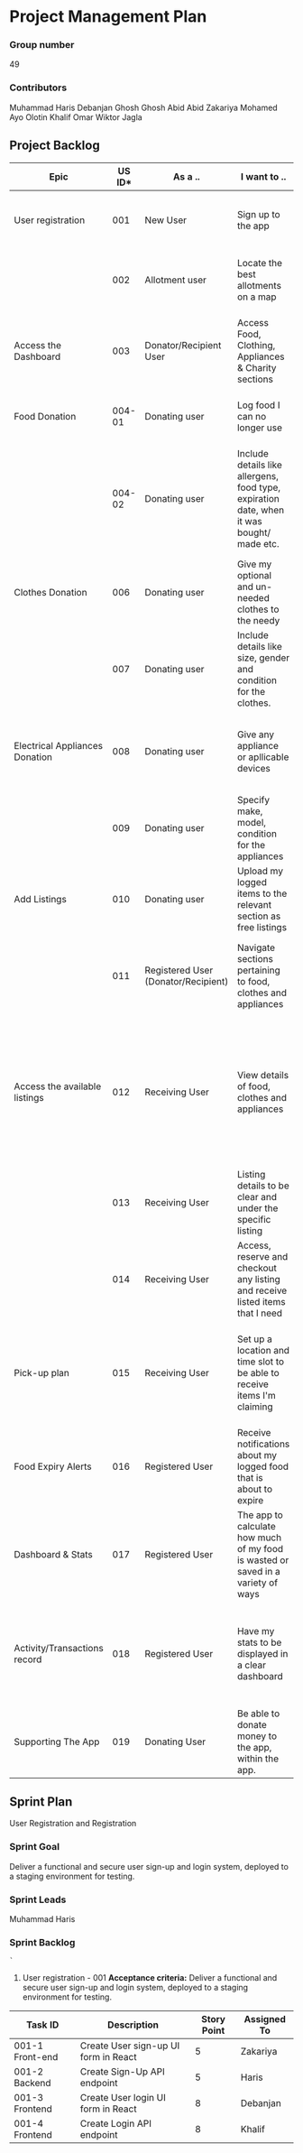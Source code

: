 # Project Management Plan

### Group number
49
### Contributors
Muhammad Haris
Debanjan Ghosh Ghosh
Abid Abid
Zakariya Mohamed
Ayo Olotin
Khalif Omar
Wiktor Jagla


## Project Backlog



| Epic              | US ID* | As a .. | I want to .. | So that ... | F/NF/UI** | Priority|
| ----------------- | ------ | ------------- | ------- | ------- |-------- | ----- |
| User registration | 001    |  New User | Sign up to the app  | I can add my details and preferences to be saved | F | High |
|                   | 002    | Allotment user | Locate the best allotments on a map | I can choose the right ones during registration | UI | Low |
| Access the Dashboard | 003    | Donator/Recipient User  | Access Food, Clothing, Appliances & Charity sections | I can navigate to whatever section I need to access easily   | F | High*** |
| Food Donation | 004-01   | Donating user   | Log food I can no longer use | I can give it away to someone in need.  | F | High*** |
|  | 004-02 | Donating user| Include details like allergens, food type, expiration date, when it was bought/ made etc.| I can provide relevant information about the food so that the donation is safe for recipients | F | High*** |
| Clothes Donation | 006  | Donating user   | Give my optional and un-needed clothes to the needy  | I can contribute immediately with less steps involved | F | High*** |
|  | 007  | Donating user   | Include details like size, gender and condition for the clothes.   |The recipient can see exactly what they are getting    | F | High*** |
| Electrical Appliances Donation  | 008  | Donating user   | Give any appliance or apllicable devices  | It can be given to those who need it to complete specific work   | F | High*** |
|  | 009  | Donating user   | Specify make, model, condition for the appliances   | Recipient can know if it is right for them or not  | F | High*** |
| Add Listings | 010  | Donating user   | Upload my logged items to the relevant section as free listings  | Those in need can find it and receive the resources they need    | F | Medium*** |
|  | 011  | Registered User (Donator/Recipient)    | Navigate sections pertaining to food, clothes and appliances   |I can see/post listings of items, relevant to that category  | NF | Medium*** |
| Access the available listings | 012| Receiving User| View details of food, clothes and appliances| I can see exactly what I would receive to make sure it aligns with my faith, or if I would be able to make use of it. | F | High*** |
|  | 013  | Receiving User    | Listing details to be clear and under the specific listing | So that it is easy and convenient to find.   | NF | High*** |
|  | 014  | Receiving User    | Access, reserve and checkout any listing and receive listed items that I need  | I may fulfil my basic needs without financial burden   | F | High*** |
| Pick-up plan  | 015  | Receiving User| Set up a location and time slot to be able to receive items I'm claiming| I can maintain my privacy and choose an effective community center or charity for the pickup. | F | Medium*** |
| Food Expiry Alerts  | 016  | Registered User  | Receive notifications about my logged food that is about to expire | I can be reminded that it needs to be eaten or so that I can donate it   | F |  |
| Dashboard & Stats   | 017 | Registered User  | The app to calculate how much of my food is wasted or saved in a variety of ways | They can be displayed on my dashboard   | F | High**  |
| Activity/Transactions record  | 018 | Registered User  | Have my stats to be displayed in a clear dashboard  | So that I can better visualize my wasteful habits as well as track my donations made | NF | Low**  |
| Supporting The App  | 019 |Donating User  | Be able to donate money to the app, within the app.   | It can continue to provide a service to those in need | F | High**  |




## Sprint Plan
User Registration and Registration

### Sprint Goal
Deliver a functional and secure user sign-up and login system, deployed to a staging environment for testing. 
### Sprint Leads
Muhammad Haris 
### Sprint Backlog

    `

1. User registration - 001
 **Acceptance criteria:**
 Deliver a functional and secure user sign-up and login system, deployed to a staging environment for testing. 

| **Task ID** | **Description** | **Story Point** | **Assigned To** |
| ------------| ----------------| ----------------| ----------------|
|001-1 Front-end| Create User sign-up UI form in React | 5 |  Zakariya |
|001-2 Backend | Create Sign-Up API endpoint | 5 | Haris |
|001-3 Frontend| Create User login UI form in React | 8 | Debanjan|
|001-4 Frontend| Create Login API endpoint | 8 | Khalif |

















